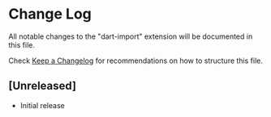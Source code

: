 # Change Log
All notable changes to the "dart-import" extension will be documented in this file.

Check [Keep a Changelog](http://keepachangelog.com/) for recommendations on how to structure this file.

## [Unreleased]
- Initial release